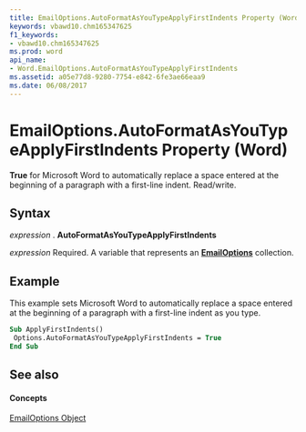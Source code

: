 ```yaml
---
title: EmailOptions.AutoFormatAsYouTypeApplyFirstIndents Property (Word)
keywords: vbawd10.chm165347625
f1_keywords:
- vbawd10.chm165347625
ms.prod: word
api_name:
- Word.EmailOptions.AutoFormatAsYouTypeApplyFirstIndents
ms.assetid: a05e77d8-9280-7754-e842-6fe3ae66eaa9
ms.date: 06/08/2017
---
```



# EmailOptions.AutoFormatAsYouTypeApplyFirstIndents Property (Word)

 **True** for Microsoft Word to automatically replace a space entered at the beginning of a paragraph with a first-line indent. Read/write.


## Syntax

 _expression_ . **AutoFormatAsYouTypeApplyFirstIndents**

 _expression_ Required. A variable that represents an **[EmailOptions](Word.EmailOptions.md)** collection.


## Example

This example sets Microsoft Word to automatically replace a space entered at the beginning of a paragraph with a first-line indent as you type.


```vb
Sub ApplyFirstIndents() 
 Options.AutoFormatAsYouTypeApplyFirstIndents = True 
End Sub
```


## See also


#### Concepts


[EmailOptions Object](Word.EmailOptions.md)

